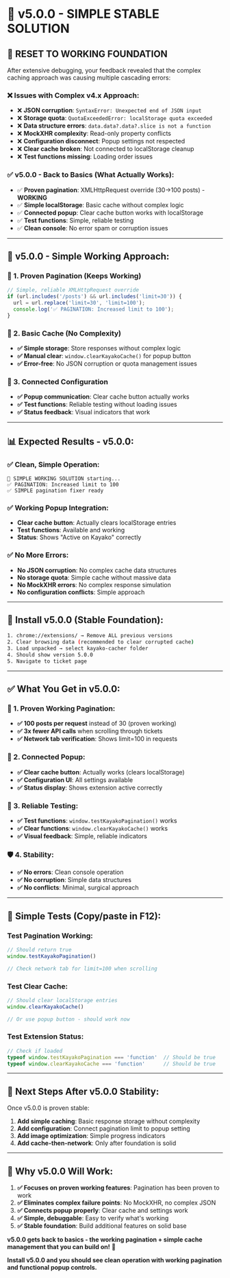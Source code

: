 # 🎯 v5.0.0 - SIMPLE STABLE SOLUTION

## 🚨 **RESET TO WORKING FOUNDATION**

After extensive debugging, your feedback revealed that the complex caching approach was causing multiple cascading errors:

### **❌ Issues with Complex v4.x Approach:**
- ❌ **JSON corruption**: `SyntaxError: Unexpected end of JSON input`
- ❌ **Storage quota**: `QuotaExceededError: localStorage quota exceeded`
- ❌ **Data structure errors**: `data.data?.data?.slice is not a function`
- ❌ **MockXHR complexity**: Read-only property conflicts
- ❌ **Configuration disconnect**: Popup settings not respected
- ❌ **Clear cache broken**: Not connected to localStorage cleanup
- ❌ **Test functions missing**: Loading order issues

### **✅ v5.0.0 - Back to Basics (What Actually Works):**
- ✅ **Proven pagination**: XMLHttpRequest override (30→100 posts) - **WORKING**
- ✅ **Simple localStorage**: Basic cache without complex logic
- ✅ **Connected popup**: Clear cache button works with localStorage  
- ✅ **Test functions**: Simple, reliable testing
- ✅ **Clean console**: No error spam or corruption issues

---

## 🎯 **v5.0.0 - Simple Working Approach:**

### **🔧 1. Proven Pagination (Keeps Working)**
```javascript
// Simple, reliable XMLHttpRequest override
if (url.includes('/posts') && url.includes('limit=30')) {
  url = url.replace('limit=30', 'limit=100');
  console.log('✅ PAGINATION: Increased limit to 100');
}
```

### **🔧 2. Basic Cache (No Complexity)**
- **✅ Simple storage**: Store responses without complex logic
- **✅ Manual clear**: `window.clearKayakoCache()` for popup button
- **✅ Error-free**: No JSON corruption or quota management issues

### **🔧 3. Connected Configuration**
- **✅ Popup communication**: Clear cache button actually works
- **✅ Test functions**: Reliable testing without loading issues
- **✅ Status feedback**: Visual indicators that work

---

## 📊 **Expected Results - v5.0.0:**

### **✅ Clean, Simple Operation:**
```console
🚀 SIMPLE WORKING SOLUTION starting...
✅ PAGINATION: Increased limit to 100
✅ SIMPLE pagination fixer ready
```

### **✅ Working Popup Integration:**
- **Clear cache button**: Actually clears localStorage entries
- **Test functions**: Available and working
- **Status**: Shows "Active on Kayako" correctly

### **✅ No More Errors:**
- **No JSON corruption**: No complex cache data structures
- **No storage quota**: Simple cache without massive data
- **No MockXHR errors**: No complex response simulation
- **No configuration conflicts**: Simple approach

---

## 🚀 **Install v5.0.0 (Stable Foundation):**

```bash
1. chrome://extensions/ → Remove ALL previous versions
2. Clear browsing data (recommended to clear corrupted cache)
3. Load unpacked → select kayako-cacher folder
4. Should show version 5.0.0
5. Navigate to ticket page
```

---

## ✅ **What You Get in v5.0.0:**

### **🎯 1. Proven Working Pagination:**
- **✅ 100 posts per request** instead of 30 (proven working)
- **✅ 3x fewer API calls** when scrolling through tickets
- **✅ Network tab verification**: Shows limit=100 in requests

### **🔧 2. Connected Popup:**
- **✅ Clear cache button**: Actually works (clears localStorage)  
- **✅ Configuration UI**: All settings available
- **✅ Status display**: Shows extension active correctly

### **🧪 3. Reliable Testing:**
- **✅ Test functions**: `window.testKayakoPagination()` works
- **✅ Clear functions**: `window.clearKayakoCache()` works
- **✅ Visual feedback**: Simple, reliable indicators

### **🛡️ 4. Stability:**
- **✅ No errors**: Clean console operation
- **✅ No corruption**: Simple data structures
- **✅ No conflicts**: Minimal, surgical approach

---

## 🧪 **Simple Tests (Copy/paste in F12):**

### **Test Pagination Working:**
```javascript
// Should return true
window.testKayakoPagination()

// Check network tab for limit=100 when scrolling
```

### **Test Clear Cache:**
```javascript
// Should clear localStorage entries
window.clearKayakoCache()

// Or use popup button - should work now
```

### **Test Extension Status:**
```javascript
// Check if loaded
typeof window.testKayakoPagination === 'function'  // Should be true
typeof window.clearKayakoCache === 'function'      // Should be true
```

---

## 🎯 **Next Steps After v5.0.0 Stability:**

Once v5.0.0 is proven stable:
1. **Add simple caching**: Basic response storage without complexity
2. **Add configuration**: Connect pagination limit to popup setting
3. **Add image optimization**: Simple progress indicators  
4. **Add cache-then-network**: Only after foundation is solid

---

## 🎉 **Why v5.0.0 Will Work:**

1. **✅ Focuses on proven working features**: Pagination has been proven to work
2. **✅ Eliminates complex failure points**: No MockXHR, no complex JSON
3. **✅ Connects popup properly**: Clear cache and settings work
4. **✅ Simple, debuggable**: Easy to verify what's working
5. **✅ Stable foundation**: Build additional features on solid base

**v5.0.0 gets back to basics - the working pagination + simple cache management that you can build on!** 🚀

**Install v5.0.0 and you should see clean operation with working pagination and functional popup controls.**
